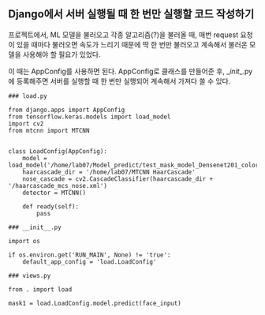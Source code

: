 <h2>Django에서 서버 실행될 때 한 번만 실행할 코드 작성하기</h2>

프로젝트에서, ML 모델을 불러오고 각종 알고리즘(?)을 불러올 때, 매번 request 요청이 있을 때마다 불러오면 속도가 느리기 때문에 딱 한 번만 불러오고 계속해서 불러온 모델을 사용해야 할 필요가 있었다.

이 때는 AppConfig를 사용하면 된다. AppConfig로 클래스를 만들어준 후, \__init__.py에 등록해주면 서버를 실행할 때 한 번만 실행되어 계속해서 가져다 쓸 수 있다.

```
### load.py

from django.apps import AppConfig
from tensorflow.keras.models import load_model
import cv2
from mtcnn import MTCNN


class LoadConfig(AppConfig):
    model = load_model('/home/lab07/Model_predict/test_mask_model_Densenet201_color_3class_1205.h5')
    haarcascade_dir = '/home/lab07/MTCNN HaarCascade'
    nose_cascade = cv2.CascadeClassifier(haarcascade_dir + '/haarcascade_mcs_nose.xml')
    detector = MTCNN()

    def ready(self):
        pass
```

```
### __init__.py

import os

if os.environ.get('RUN_MAIN', None) != 'true':
    default_app_config = 'load.LoadConfig'
```

```
### views.py

from . import load

mask1 = load.LoadConfig.model.predict(face_input)
```

